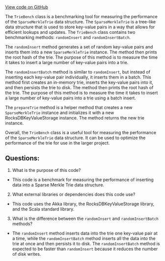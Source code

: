 [View code on GitHub](https://github.com/oxygenium/oxygenium/benchmark/src/main/scala/org/oxygenium/benchmark/TrieBench.scala)

The `TrieBench` class is a benchmarking tool for measuring the performance of the `SparseMerkleTrie` data structure. The `SparseMerkleTrie` is a tree-like data structure that is used to store key-value pairs in a way that allows for efficient lookups and updates. The `TrieBench` class contains two benchmarking methods: `randomInsert` and `randomInsertBatch`.

The `randomInsert` method generates a set of random key-value pairs and inserts them into a new `SparseMerkleTrie` instance. The method then prints the root hash of the trie. The purpose of this method is to measure the time it takes to insert a large number of key-value pairs into a trie.

The `randomInsertBatch` method is similar to `randomInsert`, but instead of inserting each key-value pair individually, it inserts them in a batch. This method first creates an in-memory trie, inserts the key-value pairs into it, and then persists the trie to disk. The method then prints the root hash of the trie. The purpose of this method is to measure the time it takes to insert a large number of key-value pairs into a trie using a batch insert.

The `prepareTrie` method is a helper method that creates a new `SparseMerkleTrie` instance and initializes it with a new RocksDBKeyValueStorage instance. The method returns the new trie instance.

Overall, the `TrieBench` class is a useful tool for measuring the performance of the `SparseMerkleTrie` data structure. It can be used to optimize the performance of the trie for use in the larger project.
## Questions: 
 1. What is the purpose of this code?
- This code is a benchmark for measuring the performance of inserting data into a Sparse Merkle Trie data structure.

2. What external libraries or dependencies does this code use?
- This code uses the Akka library, the RocksDBKeyValueStorage library, and the Scala standard library.

3. What is the difference between the `randomInsert` and `randomInsertBatch` methods?
- The `randomInsert` method inserts data into the trie one key-value pair at a time, while the `randomInsertBatch` method inserts all the data into the trie at once and then persists it to disk. The `randomInsertBatch` method is expected to be faster than `randomInsert` because it reduces the number of disk writes.